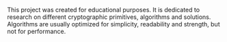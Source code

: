 This project was created for educational purposes. It is dedicated to research on different cryptographic primitives, algorithms and solutions. Algorithms are usually optimized for simplicity, readability and strength, but not for performance.


